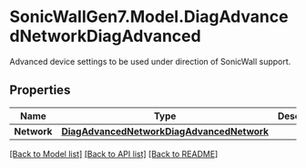 # SonicWallGen7.Model.DiagAdvancedNetworkDiagAdvanced
Advanced device settings to be used under direction of SonicWall support.

## Properties

Name | Type | Description | Notes
------------ | ------------- | ------------- | -------------
**Network** | [**DiagAdvancedNetworkDiagAdvancedNetwork**](DiagAdvancedNetworkDiagAdvancedNetwork.md) |  | [optional] 

[[Back to Model list]](../README.md#documentation-for-models) [[Back to API list]](../README.md#documentation-for-api-endpoints) [[Back to README]](../README.md)

